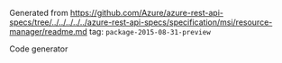Generated from https://github.com/Azure/azure-rest-api-specs/tree/../../../../../azure-rest-api-specs/specification/msi/resource-manager/readme.md tag: `package-2015-08-31-preview`

Code generator 


